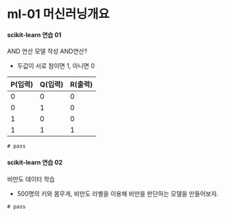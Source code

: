 # ml-01 머신러닝개요


#### scikit-learn 연습 01

AND 연산 모델 작성
AND연산?
- 두값이 서로 참이면 1, 아니면 0

|P(입력)| Q(입력)| R(출력)|
|---|---|---|
| 0| 0| 0|
| 0| 1| 0|
| 1| 0| 0|
| 1| 1| 1|
```
# pass
```

#### scikit-learn 연습 02
비만도 데이터 학습
- 500명의 키와 몸무게, 비만도 라벨을 이용해 비만을 판단하는 모델을 만들어보자.
```
# pass
```